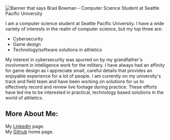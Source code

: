 <img src="https://raw.githubusercontent.com/bowmanb1/Brad-Bowman-Portfolio/master/Portfolio-Header.png" alt="Banner that says Brad Bowman - Computer Science Student at Seattle Pacific University">

I am a computer science student at Seattle Pacific University. I have a wide variety of interests in the realm of computer science, but my top three are: 
- Cybersecurity
- Game design
- Technology/software solutions in athletics

My interest in cybersecurity was spurred on by my grandfather's involvment in intelligence work for the military. I have always had an affinity for game design as I appreciate small, careful details that provides an enjoyable experience for a lot of people. I am currently on my university's track and field team and have been working on solutions for us to effectively record and review live footage during practice. These efforts have led me to be interested in practical, technology based solutions in the world of athletics.

## More About Me: 
My <a href="https://www.linkedin.com/in/brad-bowman-198185188/">LinkedIn</a> page. <br>
My <a href="https://github.com/bowmanb1">Github</a> home page. <br>
